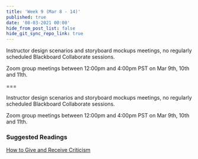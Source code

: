 ```yaml
---
title: 'Week 9 (Mar 8 - 14)'
published: true
date: '08-03-2021 00:00'
hide_from_post_list: false
hide_git_sync_repo_link: true
---
```


Instructor design scenarios and storyboard mockups meetings, no regularly scheduled Blackboard Collaborate sessions.

Zoom group meetings between 12:00pm and 4:00pm PST on Mar 9th, 10th and 11th.

===

Instructor design scenarios and storyboard mockups meetings, no regularly scheduled Blackboard Collaborate sessions.

Zoom group meetings between 12:00pm and 4:00pm PST on Mar 9th, 10th and 11th.

### Suggested Readings  
[How to Give and Receive Criticism](http://scottberkun.com/essays/35-how-to-give-and-receive-criticism/)  
